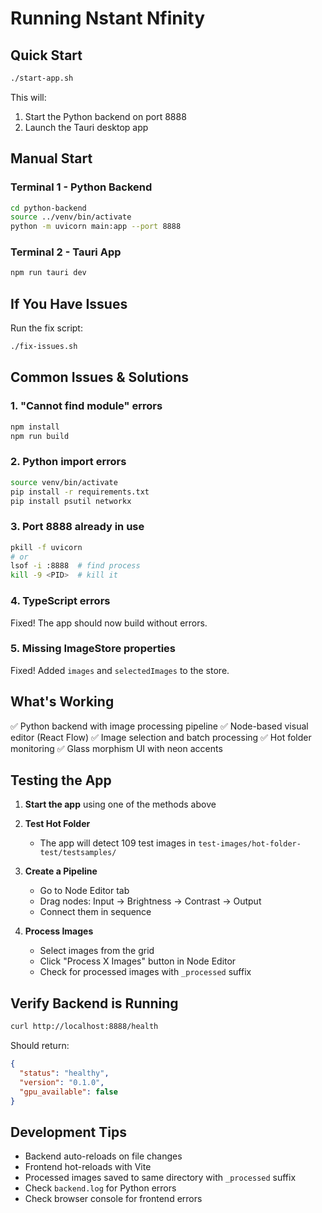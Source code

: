 # Running Nstant Nfinity

## Quick Start

```bash
./start-app.sh
```

This will:
1. Start the Python backend on port 8888
2. Launch the Tauri desktop app

## Manual Start

### Terminal 1 - Python Backend
```bash
cd python-backend
source ../venv/bin/activate
python -m uvicorn main:app --port 8888
```

### Terminal 2 - Tauri App
```bash
npm run tauri dev
```

## If You Have Issues

Run the fix script:
```bash
./fix-issues.sh
```

## Common Issues & Solutions

### 1. "Cannot find module" errors
```bash
npm install
npm run build
```

### 2. Python import errors
```bash
source venv/bin/activate
pip install -r requirements.txt
pip install psutil networkx
```

### 3. Port 8888 already in use
```bash
pkill -f uvicorn
# or
lsof -i :8888  # find process
kill -9 <PID>  # kill it
```

### 4. TypeScript errors
Fixed! The app should now build without errors.

### 5. Missing ImageStore properties
Fixed! Added `images` and `selectedImages` to the store.

## What's Working

✅ Python backend with image processing pipeline
✅ Node-based visual editor (React Flow)
✅ Image selection and batch processing
✅ Hot folder monitoring
✅ Glass morphism UI with neon accents

## Testing the App

1. **Start the app** using one of the methods above

2. **Test Hot Folder**
   - The app will detect 109 test images in `test-images/hot-folder-test/testsamples/`

3. **Create a Pipeline**
   - Go to Node Editor tab
   - Drag nodes: Input → Brightness → Contrast → Output
   - Connect them in sequence

4. **Process Images**
   - Select images from the grid
   - Click "Process X Images" button in Node Editor
   - Check for processed images with `_processed` suffix

## Verify Backend is Running

```bash
curl http://localhost:8888/health
```

Should return:
```json
{
  "status": "healthy",
  "version": "0.1.0",
  "gpu_available": false
}
```

## Development Tips

- Backend auto-reloads on file changes
- Frontend hot-reloads with Vite
- Processed images saved to same directory with `_processed` suffix
- Check `backend.log` for Python errors
- Check browser console for frontend errors